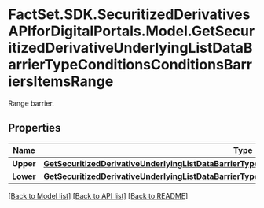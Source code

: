 # FactSet.SDK.SecuritizedDerivativesAPIforDigitalPortals.Model.GetSecuritizedDerivativeUnderlyingListDataBarrierTypeConditionsConditionsBarriersItemsRange
Range barrier.

## Properties

Name | Type | Description | Notes
------------ | ------------- | ------------- | -------------
**Upper** | [**GetSecuritizedDerivativeUnderlyingListDataBarrierTypeConditionsConditionsBarriersItemsRangeUpper**](GetSecuritizedDerivativeUnderlyingListDataBarrierTypeConditionsConditionsBarriersItemsRangeUpper.md) |  | [optional] 
**Lower** | [**GetSecuritizedDerivativeUnderlyingListDataBarrierTypeConditionsConditionsBarriersItemsRangeLower**](GetSecuritizedDerivativeUnderlyingListDataBarrierTypeConditionsConditionsBarriersItemsRangeLower.md) |  | [optional] 

[[Back to Model list]](../README.md#documentation-for-models) [[Back to API list]](../README.md#documentation-for-api-endpoints) [[Back to README]](../README.md)

